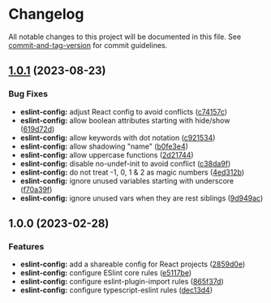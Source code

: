 # Changelog

All notable changes to this project will be documented in this file. See [commit-and-tag-version](https://github.com/absolute-version/commit-and-tag-version) for commit guidelines.

## [1.0.1](https://github.com/ArmandPhilippot/cretadoc/compare/@cretadoc/eslint-config@1.0.0...@cretadoc/eslint-config@1.0.1) (2023-08-23)


### Bug Fixes

* **eslint-config:** adjust React config to avoid conflicts ([c74157c](https://github.com/ArmandPhilippot/cretadoc/commit/c74157c8b358696e22d8a653ae25751357b34a28))
* **eslint-config:** allow boolean attributes starting with hide/show ([619d72d](https://github.com/ArmandPhilippot/cretadoc/commit/619d72d71ac35dc4accfc92a476211aad7af0268))
* **eslint-config:** allow keywords with dot notation ([c921534](https://github.com/ArmandPhilippot/cretadoc/commit/c921534ed4b7ee35bfc6b16ebde154f3f57070ec))
* **eslint-config:** allow shadowing "name" ([b0fe3e4](https://github.com/ArmandPhilippot/cretadoc/commit/b0fe3e48d3b67c03d9f8e51a2ad7fe73e6f29a7a))
* **eslint-config:** allow uppercase functions ([2d21744](https://github.com/ArmandPhilippot/cretadoc/commit/2d217449311b1b67a19e968bfb87d815ed7181a1))
* **eslint-config:** disable no-undef-init to avoid conflict ([c38da9f](https://github.com/ArmandPhilippot/cretadoc/commit/c38da9f64972e4e21bd2bca3bd1f478d702f6c91))
* **eslint-config:** do not treat -1, 0, 1 & 2 as magic numbers ([4ed312b](https://github.com/ArmandPhilippot/cretadoc/commit/4ed312b8ac74baece555b7aafe56a4021762062c))
* **eslint-config:** ignore unused variables starting with underscore ([f70a39f](https://github.com/ArmandPhilippot/cretadoc/commit/f70a39f0b45a5b2042a5a57049a14c2721fc0537))
* **eslint-config:** ignore unused vars when they are rest siblings ([9d949ac](https://github.com/ArmandPhilippot/cretadoc/commit/9d949ac7be4eec5b63be70d39aa44d53e3cb7908))

## 1.0.0 (2023-02-28)


### Features

* **eslint-config:** add a shareable config for React projects ([2859d0e](https://github.com/ArmandPhilippot/cretadoc/commit/2859d0ec2ca2866d4f17dbfe46f3c79d6e252ada))
* **eslint-config:** configure ESlint core rules ([e5117be](https://github.com/ArmandPhilippot/cretadoc/commit/e5117be9b5dd4b02b51dff19ae6e46ed9c30c6ee))
* **eslint-config:** configure eslint-plugin-import rules ([865f37d](https://github.com/ArmandPhilippot/cretadoc/commit/865f37ddfc4184e58c6277c29e0d2a333b96bc55))
* **eslint-config:** configure typescript-eslint rules ([dec13d4](https://github.com/ArmandPhilippot/cretadoc/commit/dec13d468232cfdc844f65cd80bda4ec8d65a60c))
